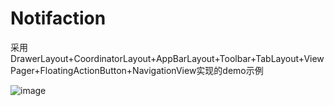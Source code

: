 # Notifaction
采用DrawerLayout+CoordinatorLayout+AppBarLayout+Toolbar+TabLayout+ViewPager+FloatingActionButton+NavigationView实现的demo示例


![image](https://github.com/allenwithcj/Notifaction/blob/master/raw/master/screenshots/screenshot_1495618490.png)
